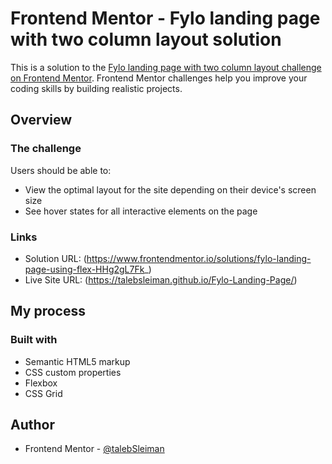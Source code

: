 # Frontend Mentor - Fylo landing page with two column layout solution

This is a solution to the [Fylo landing page with two column layout challenge on Frontend Mentor](https://www.frontendmentor.io/challenges/fylo-landing-page-with-two-column-layout-5ca5ef041e82137ec91a50f5). Frontend Mentor challenges help you improve your coding skills by building realistic projects. 


## Overview

### The challenge

Users should be able to:

- View the optimal layout for the site depending on their device's screen size
- See hover states for all interactive elements on the page

### Links

- Solution URL:  (https://www.frontendmentor.io/solutions/fylo-landing-page-using-flex-HHg2gL7Fk_)
- Live Site URL: (https://talebsleiman.github.io/Fylo-Landing-Page/)

## My process

### Built with

- Semantic HTML5 markup
- CSS custom properties
- Flexbox
- CSS Grid

## Author

- Frontend Mentor - [@talebSleiman](https://www.frontendmentor.io/profile/talebSleiman)

